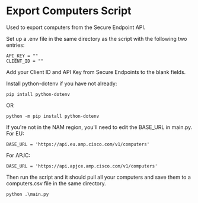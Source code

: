# Export Computers Script
Used to export computers from the Secure Endpoint API.

Set up a .env file in the same directory as the script with the following two entries:
```
API_KEY = ""
CLIENT_ID = ""
```
Add your Client ID and API Key from Secure Endpoints to the blank fields.

Install python-dotenv if you have not already:
```
pip intall python-dotenv
```
OR 
```
python -m pip install python-dotenv
```

If you're not in the NAM region, you'll need to edit the BASE_URL in main.py.
For EU:
```
BASE_URL = 'https://api.eu.amp.cisco.com/v1/computers'
```
For APJC:
```
BASE_URL = 'https://api.apjce.amp.cisco.com/v1/computers'
```

Then run the script and it should pull all your computers and save them to a computers.csv file in the same directory.

```
python .\main.py
```
